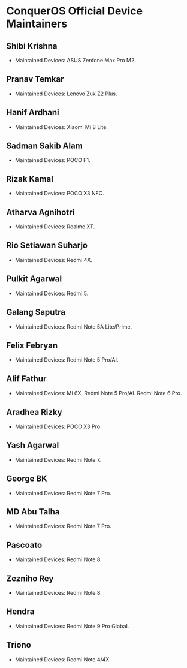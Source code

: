 # ConquerOS Official Device Maintainers

## Shibi Krishna
- Maintained Devices: ASUS Zenfone Max Pro M2.

## Pranav Temkar
- Maintained Devices: Lenovo Zuk Z2 Plus.

## Hanif Ardhani
- Maintained Devices: Xiaomi Mi 8 Lite.

## Sadman Sakib Alam
- Maintained Devices: POCO F1.

## Rizak Kamal
- Maintained Devices: POCO X3 NFC.

## Atharva Agnihotri
- Maintained Devices: Realme XT.

## Rio Setiawan Suharjo
- Maintained Devices: Redmi 4X.

## Pulkit Agarwal
- Maintained Devices: Redmi 5.

## Galang Saputra
- Maintained Devices: Redmi Note 5A Lite/Prime.

## Felix Febryan
- Maintained Devices: Redmi Note 5 Pro/AI.

## Alif Fathur  
- Maintained Devices: Mi 6X, Redmi Note 5 Pro/AI. Redmi Note 6 Pro.

## Aradhea Rizky
- Maintained Devices: POCO X3 Pro

## Yash Agarwal
- Maintained Devices: Redmi Note 7.

## George BK
- Maintained Devices: Redmi Note 7 Pro.

## MD Abu Talha
- Maintained Devices: Redmi Note 7 Pro.

## Pascoato
- Maintained Devices: Redmi Note 8.

## Zezniho Rey
- Maintained Devices: Redmi Note 8.

## Hendra
- Maintained Devices: Redmi Note 9 Pro Global.

## Triono
- Maintained Devices: Redmi Note 4/4X
